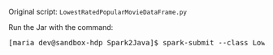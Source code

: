 Original script: `LowestRatedPopularMovieDataFrame.py`

Run the Jar with the command:
<pre>[maria_dev@sandbox-hdp Spark2Java]$ spark-submit --class LowestRatedMovieSpark2 /home/maria_dev/Spark2Java/Spark2Java.jar > Spark2Java.out 2>&1</pre>